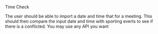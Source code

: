 Time Check

The user should be able to import a date and time that for a meeting. This should then compare the input date and time with sporting everts to see if there is a conflicted. You may use any API you want